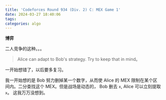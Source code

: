 ```yaml
---
title: 'Codeforces Round 934 (Div. 2) C: MEX Game 1'
date: 2024-03-27 18:40:06
tags:
categories: algo
---
```

**博弈**

二人竞争的这种。。。 

> Alice can adapt to Bob's strategy. Try to keep that in mind。

一开始想错了，以后要多复习。

我一开始想的是 Bob 努力删掉某一个数字，从而使 Alice 的 MEX 限制在某个区间内。二分查找这个 MEX。但是战场是动态的， Bob 删去 `x`, Alice 可以立刻提取 `x`。 这我万万没想到。
